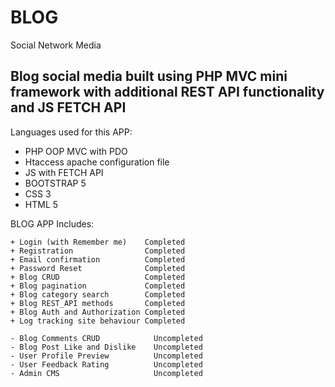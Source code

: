 # BLOG
Social Network Media

## Blog social media built using PHP MVC mini framework with additional REST API functionality and JS FETCH API

Languages used for this APP:
  - PHP OOP MVC with PDO
  - Htaccess apache configuration file
  - JS with FETCH API
  - BOOTSTRAP 5
  - CSS 3
  - HTML 5

BLOG APP Includes:
  ```dif
  + Login (with Remember me)    Completed
  + Registration                Completed
  + Email confirmation          Completed
  + Password Reset              Completed
  + Blog CRUD                   Completed
  + Blog pagination             Completed
  + Blog category search        Completed
  + Blog REST_API methods       Completed
  + Blog Auth and Authorization Completed
  + Log tracking site behaviour Completed
  ```
  ```dif
  - Blog Comments CRUD            Uncompleted
  - Blog Post Like and Dislike    Uncompleted
  - User Profile Preview          Uncompleted
  - User Feedback Rating          Uncompleted
  - Admin CMS                     Uncompleted
  ```


